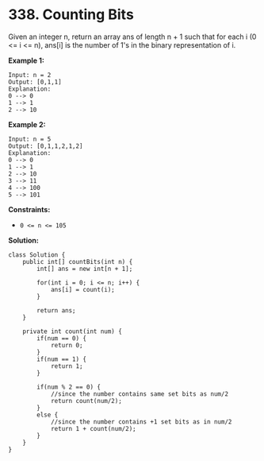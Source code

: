 # 338. Counting Bits

Given an integer n, return an array ans of length n + 1 such that for each i (0 <= i <= n), ans[i] is the number of 1's in the binary representation of i.

 
**Example 1:**
```
Input: n = 2
Output: [0,1,1]
Explanation:
0 --> 0
1 --> 1
2 --> 10
```
**Example 2:**
```
Input: n = 5
Output: [0,1,1,2,1,2]
Explanation:
0 --> 0
1 --> 1
2 --> 10
3 --> 11
4 --> 100
5 --> 101
``` 

**Constraints:**

* `0 <= n <= 105`

**Solution:**
```
class Solution {
    public int[] countBits(int n) {
        int[] ans = new int[n + 1];

        for(int i = 0; i <= n; i++) {
            ans[i] = count(i);
        }

        return ans;
    }

    private int count(int num) {
        if(num == 0) {
            return 0;
        }
        if(num == 1) {
            return 1;
        }

        if(num % 2 == 0) {
            //since the number contains same set bits as num/2
            return count(num/2);
        }
        else {
            //since the number contains +1 set bits as in num/2 
            return 1 + count(num/2);
        }
    }
}
```
